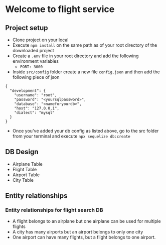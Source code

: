 # Welcome to flight service

## Project setup
- Clone project on your local
- Execute `npm install` on the same path as of your root directory of the downloaded project
- Create a `.env` file in your root directory and add the following environment variables
    - `PORT: 3000`
- Inside `src/config` folder create a new file `config.json` and then add the following piece of json

```
{
  "development": {
    "username": "root",
    "password": "<yoursqlpassword>",
    "database": "<nameforyourdb>",
    "host": "127.0.0.1",
    "dialect": "mysql"
  } 
}

```
- Once you've added your db config as listed above, go to the src folder from your terminal and execute `npx sequelize db:create` 

## DB Design
 - Airplane Table
 - Flight Table
 - Airport Table
 - City Table

## Entity relationships 
### Entity relationships for flight search DB
 - A flight belongs to an airplane but one airplane can be used for multiple flights
 - A city has many airports but an airport belongs to only one city
 - One airport can have many flights, but a flight belongs to one airport.


